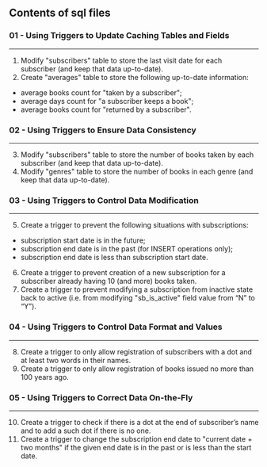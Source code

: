## Contents of sql files
### 01 - Using Triggers to Update Caching Tables and Fields
----------
1. Modify "subscribers" table to store the last visit date for each
subscriber (and keep that data up-to-date).   
2.  Create "averages" table to store the following up-to-date information:     
- average books count for "taken by a subscriber";     
- average days count for "a subscriber keeps a book";      
- average books count for "returned by a subscriber".     
### 02 - Using Triggers to Ensure Data Consistency
----------   
3. Modify "subscribers" table to store the number of books taken by each subscriber (and keep that data up-to-date).        
4. Modify "genres" table to store the number of books in each genre (and keep that data up-to-date).     
### 03 - Using Triggers to Control Data Modification 
----------
5. Create a trigger to prevent the following situations with subscriptions:
- subscription start date is in the future;
- subscription end date is in the past (for INSERT operations only);
- subscription end date is less than subscription start date.   
6. Create a trigger to prevent creation of a new subscription for a
subscriber already having 10 (and more) books taken.
7. Create a trigger to prevent modifying a subscription from
inactive state back to active (i.e. from modifying "sb_is_active"
field value from “N” to “Y”).
### 04 - Using Triggers to Control Data Format and Values 
----------
8. Create a trigger to only allow registration of subscribers with a dot and at least two words in their names.
9. Create a trigger to only allow registration of books issued no
more than 100 years ago.
### 05 - Using Triggers to Correct Data On-the-Fly
----------
10. Create a trigger to check if there is a dot at the end of
subscriber’s name and to add a such dot if there is no one.
11. Create a trigger to change the subscription end date to "current
date + two months" if the given end date is in the past or is less than the start date.
